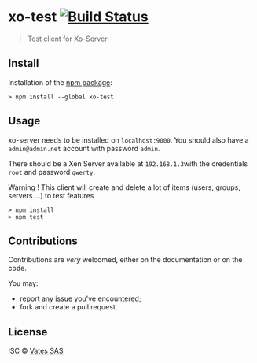 # xo-test [![Build Status](https://travis-ci.org/vatesfr/xo-test.png?branch=master)](https://travis-ci.org/vatesfr/xo-test)

> Test client for Xo-Server

## Install

Installation of the [npm package](https://npmjs.org/package/xo-test):

```
> npm install --global xo-test
```

## Usage

xo-server needs to be installed on `localhost:9000`.
You should also have a `admin@admin.net` account with password `admin`.

There should be a Xen Server available at `192.168.1.3`with the credentials `root` and password `qwerty`.

Warning ! This client will create and delete a lot of items (users, groups, servers ...) to test features

```
> npm install
> npm test
```

## Contributions

Contributions are *very* welcomed, either on the documentation or on
the code.

You may:

- report any [issue](https://github.com/vatesfr/xo-test/issues)
  you've encountered;
- fork and create a pull request.

## License

ISC © [Vates SAS](http://vates.fr)
